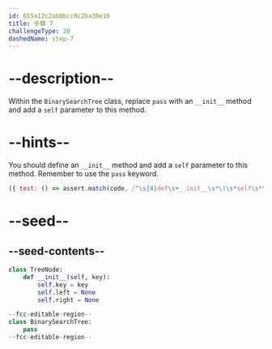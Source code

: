 ```yaml
---
id: 655a12c2ab0bcc0c2ba30e16
title: 步驟 7
challengeType: 20
dashedName: step-7
---
```


# --description--

Within the `BinarySearchTree` class, replace `pass` with an `__init__` method and add a `self` parameter to this method.

# --hints--

You should define an `__init__` method and add a `self` parameter to this method. Remember to use the `pass` keyword.

```js
({ test: () => assert.match(code, /^\s{4}def\s+__init__\s*\(\s*self\s*\)\s*:/m) })
```

# --seed--

## --seed-contents--

```py
class TreeNode:
    def __init__(self, key):
        self.key = key
        self.left = None
        self.right = None

--fcc-editable-region--
class BinarySearchTree:
    pass
--fcc-editable-region--
```
